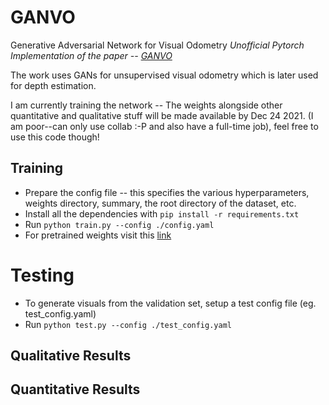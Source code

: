 # GANVO
Generative Adversarial Network for Visual Odometry
*Unofficial Pytorch Implementation of the paper -- [GANVO](https://arxiv.org/pdf/1809.05786.pdf)*

The work uses GANs for unsupervised visual odometry which is later used for depth estimation.

I am currently training the network -- The weights alongside other quantitative and qualitative stuff will be made available by Dec 24 2021. (I am poor--can only use collab :-P and also have a full-time job), feel free to use this code though!

## Training
- Prepare the config file -- this specifies the various hyperparameters, weights directory, summary, the root directory of the dataset, etc.
- Install all the dependencies with `pip install -r requirements.txt`
- Run `python train.py --config ./config.yaml`
- For pretrained weights visit this [link](#)

# Testing
- To generate visuals from the validation set, setup a test config file (eg. test_config.yaml)
- Run `python test.py --config ./test_config.yaml`

## Qualitative Results

## Quantitative Results
